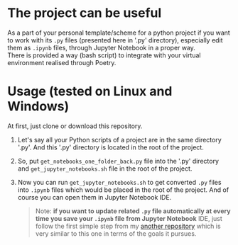 # The project can be useful
As a part of your personal template/scheme for a python project if you want to work with its `.py` files (presented here in '.py' directory), especially edit them as `.ipynb` files, through Jupyter Notebook in a proper way.  
There is provided a way (bash script) to integrate with your virtual environment realised through Poetry.
  
# Usage (tested on Linux and Windows)
At first, just clone or download this repository.  

1. Let's say all your Python scripts of a project are in the same directory '.py'. And this '.py' directory is located in the root of the project.
2. So, put `get_notebooks_one_folder_back.py` file into the '.py' directory and `get_jupyter_notebooks.sh` file in the root of the project.
3. Now you can run `get_jupyter_notebooks.sh` to get converted `.py` files into `.ipynb` files which would be placed in the root of the project. And of course you can open them in Jupyter Notebook IDE.
   
   > Note: **if you want to update related `.py` file automatically at every time you save your `.ipynb` file from Jupyter Notebook** IDE, just follow the first simple step from my [another repository](https://github.com/lyrics-by-vlad/jupyter_best_configs) which is very similar to this one in terms of the goals it pursues.

